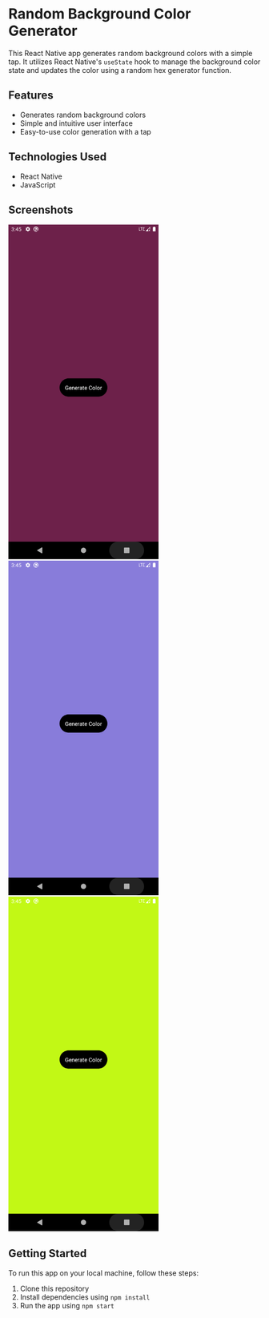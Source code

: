 # Random Background Color Generator

This React Native app generates random background colors with a simple tap. It utilizes React Native's `useState` hook to manage the background color state and updates the color using a random hex generator function.

## Features
- Generates random background colors
- Simple and intuitive user interface
- Easy-to-use color generation with a tap

## Technologies Used
- React Native
- JavaScript

## Screenshots
<img src="https://github.com/KRSNAGUPTA/Random-Background-Color-Generator/blob/0797e246f391194d1cc1fc863a9419d5914d36fe/RandomBgChanger%20SS1.png" alt="Screenshot" width="300">
<img src="https://github.com/KRSNAGUPTA/Random-Background-Color-Generator/blob/a7b0062c1a94ccb5093fee35764834b80722eefd/RandomBgChanger%20SS2.png" alt="Screenshot" width="300">
<img src="https://github.com/KRSNAGUPTA/Random-Background-Color-Generator/blob/a7b0062c1a94ccb5093fee35764834b80722eefd/RandomBgChanger%20SS3.png" alt="Screenshot" width="300">




## Getting Started
To run this app on your local machine, follow these steps:
1. Clone this repository
2. Install dependencies using `npm install`
3. Run the app using `npm start`

